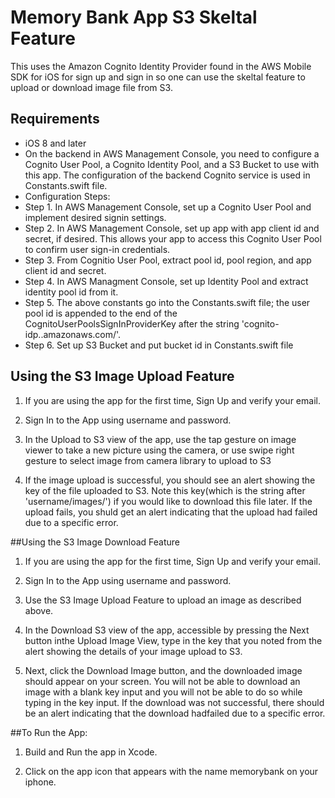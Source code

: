 # Memory Bank App S3 Skeltal Feature

This uses the Amazon Cognito Identity Provider found in the AWS Mobile SDK for iOS for sign up and sign in so one can use the skeltal feature to upload or download image file from S3.

## Requirements

* iOS 8 and later
* On the backend in AWS Management Console, you need to configure a Cognito User Pool, a Cognito Identity Pool, and a S3 Bucket to use with this app. The configuration of the backend Cognito service is used in Constants.swift file.
* Configuration Steps:
* Step 1. In AWS Management Console, set up a Cognito User Pool and implement desired signin settings.
* Step 2. In AWS Management Console, set up app with app client id and secret, if desired. This allows your app to access this Cognito User Pool to confirm user sign-in credentials.  
* Step 3. From Cognitio User Pool, extract pool id, pool region, and app client id and secret. 
* Step 4. In AWS Managment Console, set up Identity Pool and extract identity pool id from it. 
* Step 5. The above constants go into the Constants.swift file; the user pool id is appended to the end of the CognitoUserPoolsSignInProviderKey after the string 'cognito-idp.<pool region>.amazonaws.com/'. 
* Step 6. Set up S3 Bucket and put bucket id in Constants.swift file

## Using the S3 Image Upload Feature

1. If you are using the app for the first time, Sign Up and verify your email.

2. Sign In to the App using username and password.

3. In the Upload to S3 view of the app, use the tap gesture on image viewer to take a new picture using the camera, or use swipe right gesture to select image from camera library to upload to S3

4. If the image upload is successful, you should see an alert showing the key of the file uploaded to S3. Note this key(which is the string after 'username/images/') if you would like to download this file later. If the upload fails, you shuld get an alert indicating that the upload had failed due to a specific error. 

##Using the S3 Image Download Feature

1. If you are using the app for the first time, Sign Up and verify your email. 

2. Sign In to the App using username and password. 

3. Use the S3 Image Upload Feature to upload an image as described above. 

4. In the Download S3 view of the app, accessible by pressing the Next button inthe Upload Image View, type in the key that you noted from the alert showing the details of your image upload to S3. 

5. Next, click the Download Image button, and the downloaded image should appear on your screen. You will not be able to download an image with a blank key input and you will not be able to do so while typing in the key input. If the download was not successful, there should be an alert indicating that the download hadfailed due to a specific error.

##To Run the App:

1. Build and Run the app in Xcode. 

2. Click on the app icon that appears with the name memorybank on your iphone.   

